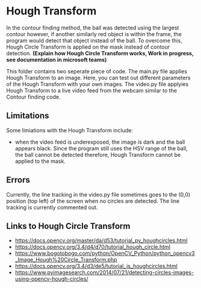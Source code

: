 # Hough Transform

In the contour finding method, the ball was detected using the largest contour however, if another similarly red object is within the frame, the program would detect that object instead of the ball. To overcome this, Hough Circle Transform is applied on the mask instead of contour detection. **(Explain how Hough Circle Transform works, Work in progress, see documentation in microsoft teams)**

This folder contains two seperate piece of code. The main.py file applies Hough Transform to an image. Here, you can test out different parameters of the Hough Transform with your own images. The video.py file applyies Hough Transform to a live video feed from the webcam similar to the Contour finding code.

## Limitations
Some limiations with the Hough Transform include:
* when the video feed is underexposed, the image is dark and the ball appears black. Since the program still uses the HSV range of the ball, the ball cannot be detected therefore, Hough Transform cannot be applied to the mask.

## Errors
Currently, the line tracking in the video.py file sometimes goes to the (0,0) position (top left) of the screen when no circles are detected. The line tracking is currently commented out.

## Links to Hough Circle Transform 
* https://docs.opencv.org/master/da/d53/tutorial_py_houghcircles.html 
* https://docs.opencv.org/3.4/d4/d70/tutorial_hough_circle.html 
* https://www.bogotobogo.com/python/OpenCV_Python/python_opencv3_Image_Hough%20Circle_Transform.php 
* https://docs.opencv.org/3.4/d3/de5/tutorial_js_houghcircles.html 
* https://www.pyimagesearch.com/2014/07/21/detecting-circles-images-using-opencv-hough-circles/ 
